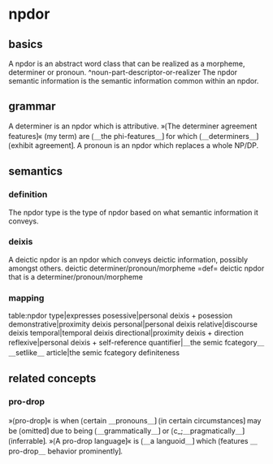 # npdor

## basics

A npdor is an abstract word class that can be realized as a morpheme, determiner or pronoun.
^noun-part-descriptor-or-realizer
The npdor semantic information is the semantic information common within an npdor.

## grammar

A determiner is an npdor which is attributive.
»⟮The determiner agreement features⟯« (my term) are ⟮＿the phi-features＿⟯ for which ⟮＿determiners＿⟯ ⟮exhibit agreement⟯.
A pronoun is an npdor which replaces a whole NP/DP.

## semantics

### definition

The npdor type is the type of npdor based on what semantic information it conveys.

### deixis

A deictic npdor is an npdor which conveys deictic information, possibly amongst others.
deictic determiner/pronoun/morpheme =def= deictic npdor that is a determiner/pronoun/morpheme

### mapping

table:npdor type|expresses
posessive|personal deixis + posession
demonstrative|proximity deixis
personal|personal deixis
relative|discourse deixis
temporal|temporal deixis
directional|proximity deixis + direction
reflexive|personal deixis + self-reference
quantifier|＿the semic fcategory＿ ＿setlike＿ 
article|the semic fcategory definiteness

## related concepts

### pro-drop

»⟮pro-drop⟯« is when ⟮certain ＿pronouns＿⟯ ⟮in certain circumstances⟯ may be ⟮omitted⟯ due to being ⟮＿grammatically＿⟯ or ⟮c_;＿pragmatically＿⟯ ⟮inferrable⟯. 
»⟮A pro-drop language⟯« is ⟮＿a languoid＿⟯ which ⟮features ＿pro-drop＿ behavior prominently⟯.